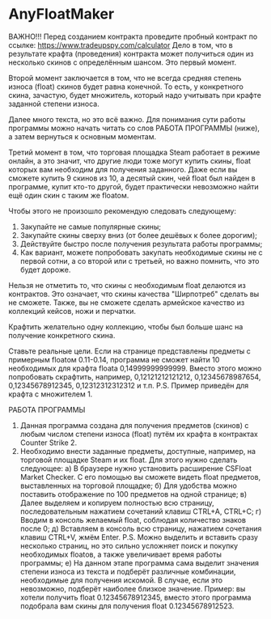 # AnyFloatMaker

ВАЖНО!!! Перед созданием контракта проведите пробный контракт по ссылке: https://www.tradeupspy.com/calculator 
Дело в том, что в результате крафта (проведения) контракта может получиться один из несколько скинов с определённым шансом. Это первый момент.

Второй момент заключается в том, что не всегда средняя степень износа (float) скинов будет равна конечной. То есть, у конкретного скина, зачастую, будет множитель, который надо учитывать при крафте заданной степени износа. 

Далее много текста, но это всё важно. Для понимания сути работы программы можно начать читать со слов РАБОТА ПРОГРАММЫ (ниже), а затем вернуться к основным моментам.

Третий момент в том, что торговая площадка Steam работает в режиме онлайн, а это значит, что другие люди тоже могут купить скины, float которых вам необходим для получения заданного. Даже если вы сможете купить 9 скинов из 10, а десятый скин, чей float был найден в программе, купит кто-то другой, будет практически невозможно найти ещё один скин с таким же floatом.

Чтобы этого не произошло рекомендую следовать следующему: 
1. Закупайте не самые популярные скины;
2. Закупайте скины сверху вниз (от более дешёвых к более дорогим);
3. Действуйте быстро после получения результата работы программы;
4. Как вариант, можете попробовать закупать необходимые скины не с первой сотни, а со второй или с третьей, но важно помнить, что это будет дороже.

Нельзя не отметить то, что скины с необходимым float делаются из контрактов. Это означает, что скины качества "Ширпотреб" сделать вы не сможете. Также, вы не сможете сделать армейское качество из коллекций кейсов, ножи и перчатки.

Крафтить желательно одну коллекцию, чтобы был больше шанс на получение конкретного скина.

Ставьте реальные цели. Если на странице представлены предметы с примерным floatом 0.11-0.14, программа не сможет найти 10 необходимых для крафта floata 0,14999999999999. Вместо этого можно попробовать скрафтить, например, 0,12121212121212, 0,12345678987654, 0,12345678912345, 0,12312312312312 и т.п. P.S. Пример приведён для крафта с множителем 1.

РАБОТА ПРОГРАММЫ

1) Данная программа создана для получения предметов (скинов) с любым числом степени износа (float) путём их крафта в контрактах Counter Strike 2.
2) Необходимо внести заданные предметы, доступные, например, на торговой площадке Steam и их float. Для этого нужно сделать следующее:
а) В браузере нужно установить расширение CSFloat Market Checker. С его помощью вы сможете видеть float предметов, выставленных на торговой площадке;
б) Для удобства можно поставить отображение по 100 предметов на одной странице;
в) Далее выделяем и копируем полностью всю страницу, последовательным нажатием сочетаний клавиш CTRL+A, CTRL+C;
г) Вводим в консоль желаемый float, соблюдая количество знаков после 0;
д) Вставляем в консоль всю страницу, нажатием сочетания клавиш CTRL+V, жмём Enter. P.S. Можно выделить и вставить сразу несколько страниц, но это сильно усложняет поиск и покупку необходимых floatов, а также увеличивает время работы программы;
е) На данном этапе программа сама выделит значения степени износа из текста и подберёт различные комбинации, необходимые для получения искомой. В случае, если это невозможно, подберёт наиболее близкое значение. Пример: вы хотели получить float 0.12345678912345, вместо этого программа подобрала вам скины для получения float 0.12345678912523.


